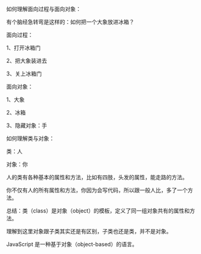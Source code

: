 如何理解面向过程与面向对象：

有个脑经急转弯是这样的：如何把一个大象放进冰箱？

面向过程：

1、打开冰箱门

2、把大象装进去

3、关上冰箱门

面向对象：

1、大象

2、冰箱

3、隐藏对象：手

如何理解类与对象：

类：人

对象：你

人的类有各种基本的属性和方法，比如有四肢，头发的属性，能走路的方法。

你不仅有人的所有属性和方法，你因为会写代码，所以跟一般人比，多了一个方法。

总结：类（class）是对象（object）的模板，定义了同一组对象共有的属性和方法。

理解到这里对象跟子类其实还是有区别，子类也还是类，并不是对象。

JavaScript 是一种基于对象（object-based）的语言。
